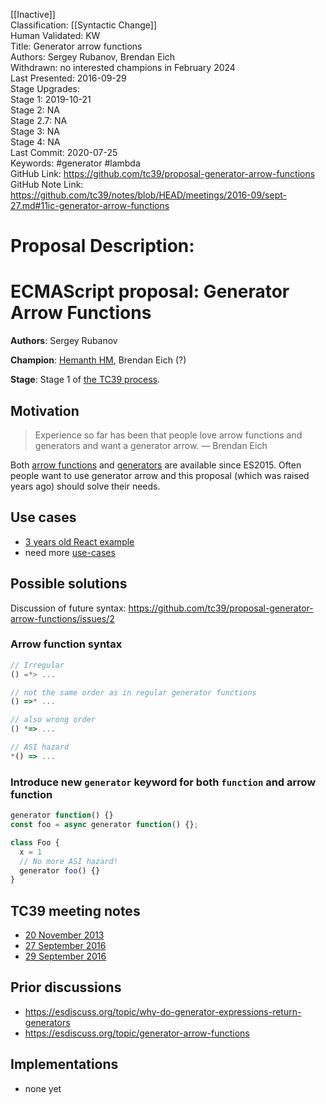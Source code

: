 [[Inactive]]<br>Classification: [[Syntactic Change]]<br>Human Validated: KW<br>Title: Generator arrow functions<br>Authors: Sergey Rubanov, Brendan Eich<br>Withdrawn: no interested champions in February 2024<br>Last Presented: 2016-09-29<br>Stage Upgrades:<br>Stage 1: 2019-10-21  
Stage 2: NA  
Stage 2.7: NA  
Stage 3: NA  
Stage 4: NA<br>Last Commit: 2020-07-25<br>Keywords: #generator #lambda <br>GitHub Link: https://github.com/tc39/proposal-generator-arrow-functions <br>GitHub Note Link: https://github.com/tc39/notes/blob/HEAD/meetings/2016-09/sept-27.md#11ic-generator-arrow-functions
# Proposal Description:
# ECMAScript proposal: Generator Arrow Functions

**Authors**: Sergey Rubanov

**Champion**: [Hemanth HM](https://github.com/hemanth), Brendan Eich (?)

**Stage**: Stage 1 of [the TC39 process](https://tc39.github.io/process-document/).

## Motivation

> Experience so far has been that people love arrow functions and generators and want a generator arrow.
> — Brendan Eich

Both [arrow functions](https://developer.mozilla.org/en-US/docs/Web/JavaScript/Reference/Functions/Arrow_functions) and [generators](https://developer.mozilla.org/en-US/docs/Web/JavaScript/Reference/Statements/function*) are available since ES2015. Often people want to use generator arrow and this proposal (which was raised years ago) should solve their needs.

## Use cases

- [3 years old React example](https://gist.github.com/threepointone/014954c9270749d0b1d1051c12a705af)
- need more [use-cases](https://github.com/tc39/proposal-generator-arrow-functions/issues/1)

## Possible solutions

Discussion of future syntax: https://github.com/tc39/proposal-generator-arrow-functions/issues/2

### Arrow function syntax

```js
// Irregular
() =*> ...

// not the same order as in regular generator functions
() =>* ...

// also wrong order
() *=> ...

// ASI hazard
*() => ...
```

### Introduce new `generator` keyword for both `function` and arrow function

```js
generator function() {}
const foo = async generator function() {};

class Foo {
  x = 1
  // No more ASI hazard!
  generator foo() {}
}
```

## TC39 meeting notes

- [20 November 2013](https://github.com/rwaldron/tc39-notes/blob/master/meetings/2013-11/nov-20.md#410-generator-arrow-function-syntax)
- [27 September 2016](https://github.com/tc39/tc39-notes/blob/master/meetings/2016-09/sept-27.md#11ic-generator-arrow-functions)
- [29 September 2016](https://github.com/tc39/tc39-notes/blob/master/meetings/2016-09/sept-29.md#arrow-generator-revisit)

## Prior discussions

- https://esdiscuss.org/topic/why-do-generator-expressions-return-generators
- https://esdiscuss.org/topic/generator-arrow-functions

## Implementations

- none yet
<br>